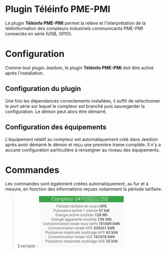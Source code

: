 # Plugin Téléinfo PME-PMI

Le plugin **Téléinfo PME-PMI** permet la relève et l'interprétation de la téléinformation des compteurs industriels communicants PME-PMI connectés en série (USB, GPIO).

# Configuration

Comme tout plugin Jeedom, le plugin **Téléinfo PME-PMI** doit être activé après l'installation.

## Configuration du plugin

Une fois les dépendances correctements installées, il suffit de sélectionner le port série sur lequel le compteur est branché puis sauvegarder la configuration. Le démon peut alors être démarré.

## Configuration des équipements

L'équipement relatif au compteur est automatiquement créé dans Jeedom après avoir démarré le démon et reçu une première trame complète. Il n'y a aucune configuration particulière à renseigner au niveau des équipements.

# Commandes

Les commandes sont également créées automatiquement, au fur et à mesure, en fonction des informations reçues notamment la période tarifaire.

>Exemple :
>![Exemple de tuile](../images/tile.png)
